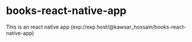 # books-react-native-app
This is an react native app
(exp://exp.host/@kawsar_hossain/books-react-native-app)
